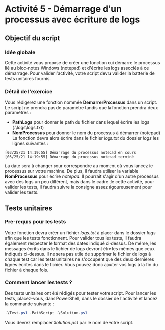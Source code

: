 # Activité 5 - Démarrage d'un processus avec écriture de logs

## Objectif du script

### Idée globale

Cette activité vous propose de créer une fonction qui démarre le processus lié au bloc-notes Windows (notepad) et d'écrire les logs associés à ce démarrage.
Pour valider l'activité, votre script devra valider la batterie de tests unitaires fournis.

### Détail de l'exercice

Vous rédigerez une fonction nommée **DemarrerProcessus** dans un script.
Le script ne prendra pas de paramètre tandis que la fonction prendra deux paramètres :
- **PathLogs** pour donner le path du fichier dans lequel écrire les logs (.\logs\logs.txt)
- **NomProcessus** pour donner le nom du processus à démarrer (notepad)
La fonction devra alors écrire dans le fichier *logs.txt* du dossier *logs* les lignes suivantes :
```
[03/25/21 14:19:55] Démarrage du processus notepad en cours
[03/25/21 14:19:55] Démarrage du processus notepad terminé
```
La date sera à changer pour correspondre au moment où vous lancez le processus sur votre machine.
De plus, il faudra utiliser la variable **NomProcessus** pour écrire *notepad*.
Il pourrait s'agir d'un autre processus avec des logs un peu différent, mais dans le cadre de cette activité, pour valider les tests, il faudra suivre la consigne assez rigoureusement pour valider les tests.

## Tests unitaires

### Pré-requis pour les tests

Votre fonction devra créer un fichier *logs.txt* à placer dans le dossier *logs* afin que les tests fonctionnent.
Pour valider tous les tests, il faudra également respecter le format des dates indiqué ci-dessus.
De même, les messages écrits dans le fichier de logs devront être les mêmes que ceux indiqués ci-dessus.
Il ne sera pas utile de supprimer le fichier de logs à chaque test car les tests unitaires ne s'occupent que des deux dernières lignes écrites dans le fichier.
Vous pouvez donc ajouter vos logs à la fin du fichier à chaque fois.

### Comment lancer les tests ?

Des tests unitaires ont été rédigés pour tester votre script.
Pour lancer les tests, placez-vous, dans PowerShell, dans le dossier de l'activité et lancez la commande suivante :
```PowerShell
.\Test.ps1 -PathScript .\Solution.ps1
```
Vous devrez remplacer *Solution.ps1* par le nom de votre script. 